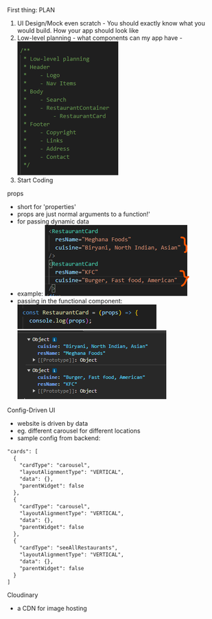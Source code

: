 First thing: PLAN
1. UI Design/Mock even scratch - You should exactly know what you would build. How your app should look like
2. Low-level planning - what components can my app have
    -![low-level-planning](image.png)
3. Start Coding

props
- short for 'properties'
- props are just normal arguments to a function!'
- for passing dynamic data
- example: ![props](image-1.png)
- passing in the functional component:
    ![props-in-functional-component](image-2.png)
    ![logging-of-props](image-3.png)


Config-Driven UI
- website is driven by data
- eg. different carousel for different locations
- sample config from backend:
```
"cards": [
  {
    "cardType": "carousel",
    "layoutAlignmentType": "VERTICAL",
    "data": {},
    "parentWidget": false
  },
  {
    "cardType": "carousel",
    "layoutAlignmentType": "VERTICAL",
    "data": {},
    "parentWidget": false
  },
  {
    "cardType": "seeAllRestaurants",
    "layoutAlignmentType": "VERTICAL",
    "data": {},
    "parentWidget": false
  }
]
```


Cloudinary
- a CDN for image hosting